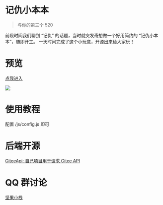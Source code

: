 # 记仇小本本

> 与你的第三个 520

前段时间我们聊到 “记仇” 的话题，当时就突发奇想做一个好用简约的 “记仇小本本”，随即开工。
一天时间完成了这个小玩意，开源出来给大家玩！

# 预览

[点我进入](https://heng.n0ts.cn/)

![](https://cdn.nutssss.cn/wp-content/uploads/2021/05/1621480993-Snipaste_2021-05-20_11-17-37.png)



# 使用教程

配置 /js/config.js 即可

# 后端开源

[GiteeApi: 自己项目用于请求 Gitee API](https://gitee.com/n0ts/gitee-api)

# QQ 群讨论

[坚果小栈](https://jq.qq.com/?_wv=1027&k=Mh7ah6Dd)
